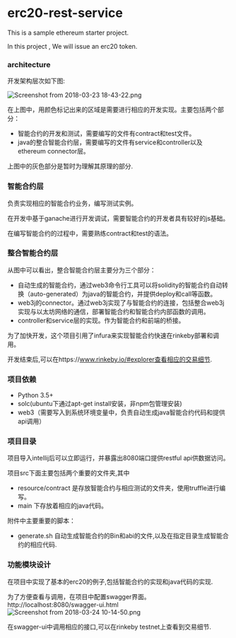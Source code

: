 # erc20-rest-service

This is a sample ethereum starter project.

In this project , We will issue an erc20 token.

### architecture

开发架构层次如下图:

![Screenshot from 2018-03-23 18-43-22.png](https://upload-images.jianshu.io/upload_images/6907217-20688aae29e9cb5d.png?imageMogr2/auto-orient/strip%7CimageView2/2/w/1240)

在上图中，用颜色标记出来的区域是需要进行相应的开发实现。主要包括两个部分：
- 智能合约的开发和测试，需要编写的文件有contract和test文件。
- java的整合智能合约层，需要编写的文件有service和controller以及ethereum connector层。

 上图中的灰色部分是暂时为理解其原理的部分.
 
 ### 智能合约层
 负责实现相应的智能合约业务，编写测试实例。

 在开发中基于ganache进行开发调试，需要智能合约的开发者具有较好的js基础。

 在编写智能合约的过程中，需要熟练contract和test的语法。


 ### 整合智能合约层

 从图中可以看出，整合智能合约层主要分为三个部分：
 - 自动生成的智能合约，通过web3命令行工具可以将solidity的智能合约自动转换（auto-generated）为java的智能合约，并提供deploy和call等函数。
 - web3j的connector。通过web3j实现了与智能合约的连接，包括整合web3j实现与以太坊网络的通信，部署智能合约和智能合约内部函数的调用。
 - controller和service层的实现。作为智能合约和前端的桥接。

 为了加快开发，这个项目引用了infura来实现智能合约快速在rinkeby部署和调用。

开发结束后,可以在https://www.rinkeby.io/#explorer查看相应的交易细节.


 ### 项目依赖
 - Python 3.5+ 
 - solc(ubuntu下通过apt-get install安装，非npm包管理安装)
 - web3（需要写入到系统环境变量中，负责自动生成java智能合约代码和提供api调用）

 ### 项目目录

项目导入intellij后可以立即运行，并暴露出8080端口提供restful api供数据访问。

 项目src下面主要包括两个重要的文件夹,其中
 - resource/contract 是存放智能合约与相应测试的文件夹，使用truffle进行编写。
 - main 下存放着相应的java代码。

 附件中主要重要的脚本：
 - generate.sh 自动生成智能合约的Bin和abi的文件,以及在指定目录生成智能合约的相应代码.

 ### 功能模块设计

 在项目中实现了基本的erc20的例子,包括智能合约的实现和java代码的实现.

 为了方便查看与调用，在项目中配置swagger界面。http://localhost:8080/swagger-ui.html
![Screenshot from 2018-03-24 10-14-50.png](https://upload-images.jianshu.io/upload_images/6907217-466d0aeaf7b099c0.png?imageMogr2/auto-orient/strip%7CimageView2/2/w/1240)

 在swagger-ui中调用相应的接口,可以在rinkeby testnet上查看到交易细节.
